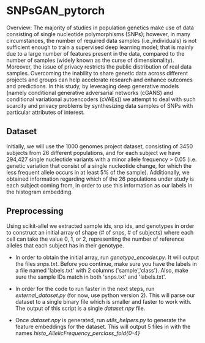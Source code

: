 # SNPsGAN_pytorch

Overview: The majority of studies in population genetics make use of data consisting of single nucleotide polymorphisms (SNPs); however, in many circumstances, the number of required data samples (i.e.,individuals) is not sufficient enough to train a supervised deep learning model; that is mainly due to a large number of features present in the data, compared to the number of samples (widely known as the curse of dimensionality). Moreover, the issue of privacy restricts the public distribution of real data samples. Overcoming the inability to share genetic data across different projects and groups can help accelerate research and enhance outcomes and predictions. In this study, by leveraging deep generative models (namely conditional generative adversarial networks (cGANS) and conditional variational autoencoders (cVAEs)) we attempt to deal with such scarcity and privacy problems by synthesizing data samples of SNPs with particular attributes of interest.


## Dataset

Initially, we will use the 1000 genomes project dataset, consisting of 3450 subjects from 26 different populations, and for each subject we have 294,427 single nucleotide variants with a minor allele frequency > 0.05 (i.e. genetic variation that consist of a single nucleotide change, for which the less frequent allele occurs in at least 5% of the sample). Additionally, we obtained information regarding which of the 26 populations under study is each subject coming from, in order to use this information as our labels in the histogram embedding.

## Preprocessing

Using scikit-allel we extracted sample ids, snp ids, and genotypes in order to construct an initial array of shape (# of snps, # of subjects) where each cell can take the value 0, 1, or 2, representing the number of reference alleles that each subject has in their genotype. 

* In order to obtain the initial array, run *genotype_encoder.py*. It will output the files *snps.txt*. Before you continue, make sure you have the labels in a file named 'labels.txt' with 2 columns ('sample','class'). Also, make sure the sample IDs match in both 'snps.txt' and 'labels.txt'.

* In order for the code to run faster in the next steps, run *external_dataset.py* (for now, use python version 2). This will parse our dataset to a single binary file which is smaller and faster to work with. The output of this script is a single *dataset.npy* file.

* Once *dataset.npy* is generated, run *utils_helpers.py* to generate the feature embeddings for the dataset. This will output 5 files in with the names  *histo_AllelicFrequency_perclass_fold{0-4}*

